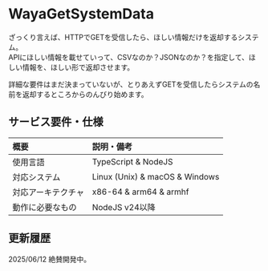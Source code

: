 # WayaGetSystemData

ざっくり言えば、HTTPでGETを受信したら、ほしい情報だけを返却するシステム。  
APIにほしい情報を載せていって、CSVなのか？JSONなのか？を指定して、ほしい情報を、ほしい形で返却させます。  

詳細な要件はまだ決まっていないが、とりあえずGETを受信したらシステムの名前を返却するところからのんびり始めます。

## サービス要件・仕様

| 概要 | 説明・備考 |
| :--- | :--------- |
| 使用言語 | TypeScript & NodeJS |
| 対応システム | Linux (Unix) & macOS & Windows |
| 対応アーキテクチャ | x86-64 & arm64 & armhf |
| 動作に必要なもの | NodeJS v24以降 |

## 更新履歴

2025/06/12 絶賛開発中。
